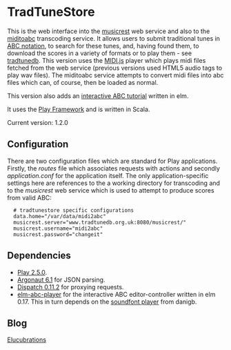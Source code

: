 TradTuneStore
=============

This is the web interface into the [musicrest](https://github.com/newlandsvalley/musicrest) web service and also to the [miditoabc](https://github.com/newlandsvalley/miditoabc) transcoding service. It allows users to submit traditional tunes in [ABC notation](http://abcnotation.com/), to search for these tunes, and, having found them, to download the scores in a variety of formats or to play them - see [tradtunedb](http://www.tradtunedb.org.uk/). This version uses the  [MIDI.js](http://mudcu.be/midi-js/) player which plays midi files fetched from the web service (previous versions used HTML5 audio tags to play wav files). The miditoabc service attempts to convert midi files into abc files which can, of course, then be loaded as normal.

This version also adds an [interactive ABC tutorial](https://github.com/newlandsvalley/elm-abc-player) written in elm.

It uses the [Play Framework](http://www.playframework.org/) and is written in Scala.

Current version: 1.2.0

Configuration
-------------

There are two configuration files which are standard for Play applications.  Firstly, the  _routes_ file which associates requests with actions and secondly _application.conf_ for the application itself. The only application-specific settings here are references to the a working directory for transcoding and to the _musicrest_ web service which is used to attempt to produce scores from valid ABC:

      # tradtunestore specific configurations      
      data.home="/var/data/midi2abc"
      musicrest.server="www.tradtunedb.org.uk:8080/musicrest/"
      musicrest.username="midi2abc"
      musicrest.password="changeit"


Dependencies
------------

*  [Play 2.5.0](http://www.playframework.org/download).
*  [Argonaut 6.1](http://argonaut.io/) for JSON parsing.
*  [Dispatch 0.11.2](http://dispatch.databinder.net/Dispatch.html) for proxying requests.
*  [elm-abc-player](https://github.com/newlandsvalley/elm-abc-player) for the interactive ABC editor-controller written in elm 0.17. This in turn depends on the [soundfont player](https://github.com/danigb/soundfont-player) from danigb.

Blog
----

[Elucubrations](http://myelucubrations.blogspot.co.uk/)




